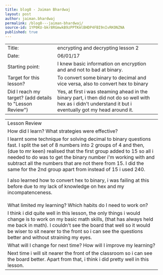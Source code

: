```yaml
---
title: blog8 - Jaiman Bhardwaj
layout: post
author: jaiman.bhardwaj
permalink: /blog8---jaiman-bhardwaj/
source-id: 1YP0KU-bkr8RGmwkB9zPPTKmlBHDP4FBI9nIvRKONZNA
published: true
---
```

<table>
  <tr>
    <td>Title:</td>
    <td>encrypting and decrypting lesson 2</td>
  </tr>
  <tr>
    <td>Date:</td>
    <td>06/01/17</td>
  </tr>
  <tr>
    <td>Starting point:</td>
    <td>I knew basic information on encryption and and not to bad at binary. </td>
  </tr>
  <tr>
    <td>Target for this lesson?</td>
    <td>To convert some binary to decimal and vice versa, also to convert hex to binary</td>
  </tr>
  <tr>
    <td>Did I reach my target? 
(add details to "Lesson Review")</td>
    <td>Yes, at first i was steaming ahead in the binary part, i then did not do so well with hex as i didn't understand it but i eventually got my head around it.</td>
  </tr>
</table>


<table>
  <tr>
    <td>Lesson Review</td>
  </tr>
  <tr>
    <td>How did I learn? What strategies were effective? </td>
  </tr>
  <tr>
    <td>I learnt some technique for solving decimal to binary questions fast. I split the set of 8 numbers into 2 groups of 4 and then,  (due to mr keen) realised that the first group added to 15 so all i needed to do was to get the binary number i'm working with and subtract all the numbers that are not there from 15. I did the same for the 2nd group apart from instead of 15 i used 240.

I also learned how to convert hex to binary, i was failing at this before due to my lack of knowledge on hex and my incompatenceness. </td>
  </tr>
  <tr>
    <td>What limited my learning? Which habits do I need to work on? </td>
  </tr>
  <tr>
    <td>I think i did quite well in this lesson, the only things i would change is to work on my basic math skills, (that has always held me back in math). I couldn't see the board that well so it would be wiser to sit nearer to the front so i can see the questions better and without straining my eyes.</td>
  </tr>
  <tr>
    <td>What will I change for next time? How will I improve my learning?</td>
  </tr>
  <tr>
    <td>Next time i will sit nearer the front of the classroom so i can see the board better. Apart from that, i think i did pretty well in this lesson.</td>
  </tr>
</table>


